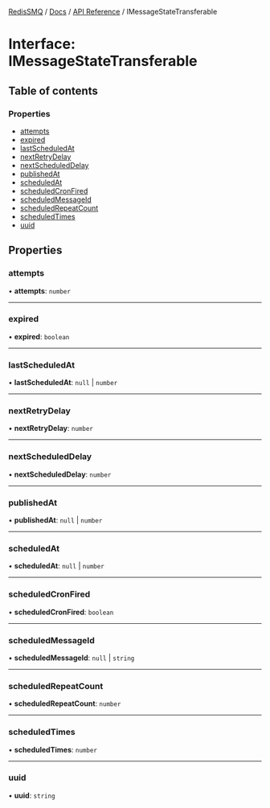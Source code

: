 [RedisSMQ](../../../README.md) / [Docs](../../README.md) / [API Reference](../README.md) / IMessageStateTransferable

# Interface: IMessageStateTransferable

## Table of contents

### Properties

- [attempts](IMessageStateTransferable.md#attempts)
- [expired](IMessageStateTransferable.md#expired)
- [lastScheduledAt](IMessageStateTransferable.md#lastscheduledat)
- [nextRetryDelay](IMessageStateTransferable.md#nextretrydelay)
- [nextScheduledDelay](IMessageStateTransferable.md#nextscheduleddelay)
- [publishedAt](IMessageStateTransferable.md#publishedat)
- [scheduledAt](IMessageStateTransferable.md#scheduledat)
- [scheduledCronFired](IMessageStateTransferable.md#scheduledcronfired)
- [scheduledMessageId](IMessageStateTransferable.md#scheduledmessageid)
- [scheduledRepeatCount](IMessageStateTransferable.md#scheduledrepeatcount)
- [scheduledTimes](IMessageStateTransferable.md#scheduledtimes)
- [uuid](IMessageStateTransferable.md#uuid)

## Properties

### attempts

• **attempts**: `number`

___

### expired

• **expired**: `boolean`

___

### lastScheduledAt

• **lastScheduledAt**: ``null`` \| `number`

___

### nextRetryDelay

• **nextRetryDelay**: `number`

___

### nextScheduledDelay

• **nextScheduledDelay**: `number`

___

### publishedAt

• **publishedAt**: ``null`` \| `number`

___

### scheduledAt

• **scheduledAt**: ``null`` \| `number`

___

### scheduledCronFired

• **scheduledCronFired**: `boolean`

___

### scheduledMessageId

• **scheduledMessageId**: ``null`` \| `string`

___

### scheduledRepeatCount

• **scheduledRepeatCount**: `number`

___

### scheduledTimes

• **scheduledTimes**: `number`

___

### uuid

• **uuid**: `string`
